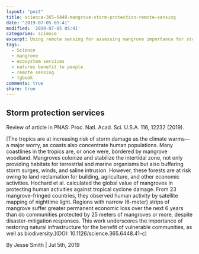 ```yaml
---
layout: "post"
title: science-365-6448-mangrove-storm-protection-remote-sensing
date: "2019-07-05 05:41"
modified: '2019-07-05 05:41'
categories: science
excerpt: Using remote sensing for assessing mangrove importance for storm protection
tags:
  - Science
  - mangrove
  - ecosystem services
  - natures benefit to people
  - remote sensing
  - tgbook
comments: true
share: true
---
```



## Storm protection services

Review of article in PNAS:
Proc. Natl. Acad. Sci. U.S.A. 116, 12232 (2019).

[The tropics are at increasing risk of storm damage as the climate warms—a major worry, as coasts also concentrate human populations. Many coastlines in the tropics are, or once were, bordered by mangrove woodland. Mangroves colonize and stabilize the intertidal zone, not only providing habitats for terrestrial and marine organisms but also buffering storm surges, winds, and saline intrusion. However, these forests are at risk owing to land reclamation for building, agriculture, and other economic activities. Hochard et al. calculated the global value of mangroves in protecting human activities against tropical cyclone damage. From 23 mangrove-fringed countries, they observed human activity by satellite mapping of nighttime light. Regions with narrow (6-meter) strips of mangrove suffer greater permanent economic loss over the next 6 years than do communities protected by 25 meters of mangroves or more, despite disaster-mitigation responses. This work underscores the importance of restoring natural infrastructure for the benefit of vulnerable communities, as well as biodiversity.](DOI: 10.1126/science.365.6448.41-c)

By Jesse Smith | Jul 5th, 2019
